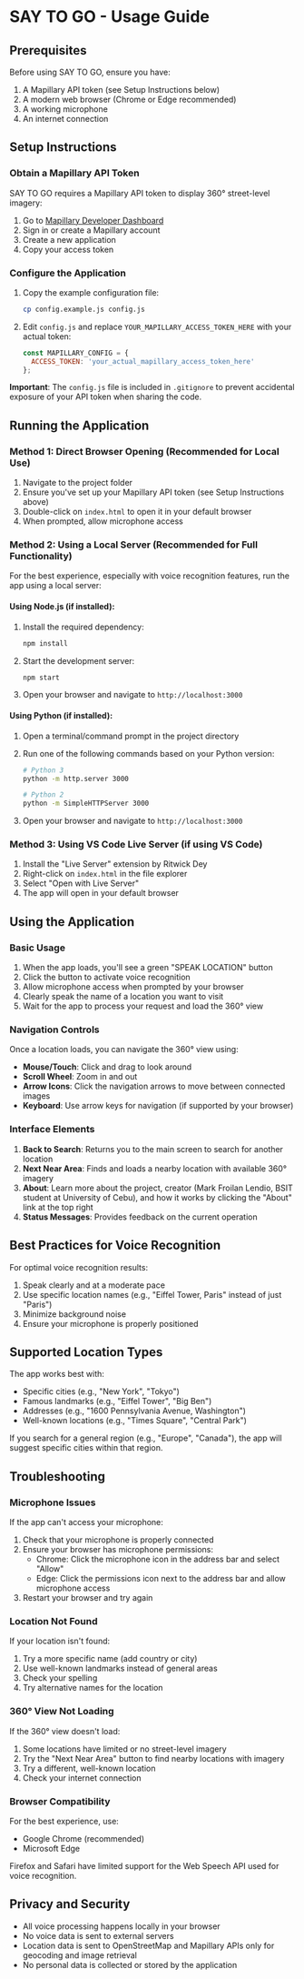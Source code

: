 # SAY TO GO - Usage Guide

## Prerequisites

Before using SAY TO GO, ensure you have:

1. A Mapillary API token (see Setup Instructions below)
2. A modern web browser (Chrome or Edge recommended)
3. A working microphone
4. An internet connection

## Setup Instructions

### Obtain a Mapillary API Token

SAY TO GO requires a Mapillary API token to display 360° street-level imagery:

1. Go to [Mapillary Developer Dashboard](https://www.mapillary.com/dashboard/developers)
2. Sign in or create a Mapillary account
3. Create a new application
4. Copy your access token

### Configure the Application

1. Copy the example configuration file:
   ```bash
   cp config.example.js config.js
   ```
   
2. Edit `config.js` and replace `YOUR_MAPILLARY_ACCESS_TOKEN_HERE` with your actual token:
   ```javascript
   const MAPILLARY_CONFIG = {
     ACCESS_TOKEN: 'your_actual_mapillary_access_token_here'
   };
   ```

**Important**: The `config.js` file is included in `.gitignore` to prevent accidental exposure of your API token when sharing the code.

## Running the Application

### Method 1: Direct Browser Opening (Recommended for Local Use)

1. Navigate to the project folder
2. Ensure you've set up your Mapillary API token (see Setup Instructions above)
3. Double-click on `index.html` to open it in your default browser
4. When prompted, allow microphone access

### Method 2: Using a Local Server (Recommended for Full Functionality)

For the best experience, especially with voice recognition features, run the app using a local server:

#### Using Node.js (if installed):

1. Install the required dependency:
   ```bash
   npm install
   ```

2. Start the development server:
   ```bash
   npm start
   ```

3. Open your browser and navigate to `http://localhost:3000`

#### Using Python (if installed):

1. Open a terminal/command prompt in the project directory
2. Run one of the following commands based on your Python version:
   ```bash
   # Python 3
   python -m http.server 3000
   
   # Python 2
   python -m SimpleHTTPServer 3000
   ```

3. Open your browser and navigate to `http://localhost:3000`

### Method 3: Using VS Code Live Server (if using VS Code)

1. Install the "Live Server" extension by Ritwick Dey
2. Right-click on `index.html` in the file explorer
3. Select "Open with Live Server"
4. The app will open in your default browser

## Using the Application

### Basic Usage

1. When the app loads, you'll see a green "SPEAK LOCATION" button
2. Click the button to activate voice recognition
3. Allow microphone access when prompted by your browser
4. Clearly speak the name of a location you want to visit
5. Wait for the app to process your request and load the 360° view

### Navigation Controls

Once a location loads, you can navigate the 360° view using:

- **Mouse/Touch**: Click and drag to look around
- **Scroll Wheel**: Zoom in and out
- **Arrow Icons**: Click the navigation arrows to move between connected images
- **Keyboard**: Use arrow keys for navigation (if supported by your browser)

### Interface Elements

1. **Back to Search**: Returns you to the main screen to search for another location
2. **Next Near Area**: Finds and loads a nearby location with available 360° imagery
3. **About**: Learn more about the project, creator (Mark Froilan Lendio, BSIT student at University of Cebu), and how it works by clicking the "About" link at the top right
4. **Status Messages**: Provides feedback on the current operation

## Best Practices for Voice Recognition

For optimal voice recognition results:

1. Speak clearly and at a moderate pace
2. Use specific location names (e.g., "Eiffel Tower, Paris" instead of just "Paris")
3. Minimize background noise
4. Ensure your microphone is properly positioned

## Supported Location Types

The app works best with:

- Specific cities (e.g., "New York", "Tokyo")
- Famous landmarks (e.g., "Eiffel Tower", "Big Ben")
- Addresses (e.g., "1600 Pennsylvania Avenue, Washington")
- Well-known locations (e.g., "Times Square", "Central Park")

If you search for a general region (e.g., "Europe", "Canada"), the app will suggest specific cities within that region.

## Troubleshooting

### Microphone Issues

If the app can't access your microphone:

1. Check that your microphone is properly connected
2. Ensure your browser has microphone permissions:
   - Chrome: Click the microphone icon in the address bar and select "Allow"
   - Edge: Click the permissions icon next to the address bar and allow microphone access
3. Restart your browser and try again

### Location Not Found

If your location isn't found:

1. Try a more specific name (add country or city)
2. Use well-known landmarks instead of general areas
3. Check your spelling
4. Try alternative names for the location

### 360° View Not Loading

If the 360° view doesn't load:

1. Some locations have limited or no street-level imagery
2. Try the "Next Near Area" button to find nearby locations with imagery
3. Try a different, well-known location
4. Check your internet connection

### Browser Compatibility

For the best experience, use:
- Google Chrome (recommended)
- Microsoft Edge

Firefox and Safari have limited support for the Web Speech API used for voice recognition.

## Privacy and Security

- All voice processing happens locally in your browser
- No voice data is sent to external servers
- Location data is sent to OpenStreetMap and Mapillary APIs only for geocoding and image retrieval
- No personal data is collected or stored by the application